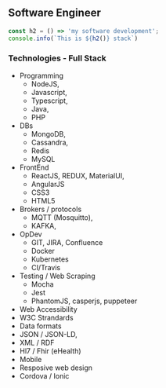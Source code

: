 ## Software Engineer

```javascript
const h2 = () => 'my software development';
console.info(`This is ${h2()} stack`)
```

### Technologies - Full Stack

* Programming
  * NodeJS, 
  * Javascript,
  * Typescript,
  * Java,
  * PHP 
* DBs
  * MongoDB, 
  * Cassandra,
  * Redis
  * MySQL
* FrontEnd
  * ReactJS, REDUX, MaterialUI, 
  * AngularJS
  * CSS3
  * HTML5
* Brokers / protocols
  * MQTT (Mosquitto), 
  * KAFKA, 
* OpDev
  * GIT, JIRA, Confluence
  * Docker
  * Kubernetes
  * CI/Travis
* Testing / Web Scraping 
  * Mocha
  * Jest
  * PhantomJS, casperjs, puppeteer
* Web Accessibility
* W3C Strandards
* Data formats
 * JSON / JSON-LD,
 * XML / RDF
 * Hl7 / Fhir (eHealth)
* Mobile
 * Resposive web design
 * Cordova / Ionic
